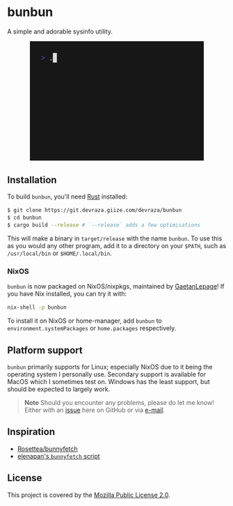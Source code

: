 # bunbun
A simple and adorable sysinfo utility.

<p align="center">
  <img src="./demo/demo.gif" alt="bunbun demo" width="400"/>
</p>

## Installation
To build `bunbun`, you'll need [Rust](https://rust-lang.org) installed:
```bash
$ git clone https://git.devraza.giize.com/devraza/bunbun
$ cd bunbun
$ cargo build --release # `--release` adds a few optimisations
```

This will make a binary in `target/release` with the name `bunbun`. To use this as you would any other program, add it to a directory on your `$PATH`, such as `/usr/local/bin` or `$HOME/.local/bin`.

### NixOS
`bunbun` is now packaged on NixOS/nixpkgs, maintained by [GaetanLepage](https://github.com/GaetanLepage)! If you have Nix installed, you can try it with:
```bash
nix-shell -p bunbun
```
To install it on NixOS or home-manager, add `bunbun` to `environment.systemPackages` or `home.packages` respectively.

## Platform support
`bunbun` primarily supports for Linux; especially NixOS due to it being the operating system I personally use. Secondary support is available for MacOS which I sometimes test on. Windows has the least support, but should be expected to largely work.

> **Note** Should you encounter any problems, please do let me know! Either with an [issue](https://github.com/devraza/bunbun/issues/new) here on GitHub or via [e-mail](mailto:devraza.hazard643@slmail.me).

## Inspiration
- [Rosettea/bunnyfetch](https://github.com/Rosettea/bunnyfetch)
- [elenapan's `bunnyfetch` script](https://github.com/elenapan/dotfiles/blob/master/bin/bunnyfetch)

## License
This project is covered by the [Mozilla Public License 2.0](./LICENSE.md).
